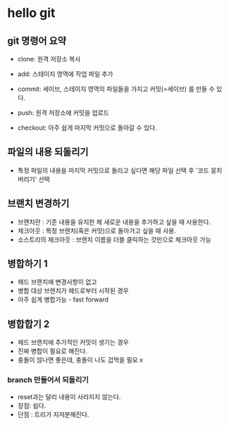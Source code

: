 # hello git

## git 명령어 요약
- clone: 원격 저장소 복사
- add: 스테이지 영역에 작업 파일 추가
- commit: 세이브, 스테이지 영역의 파일들을 가지고 커밋(=세이브) 를 만들 수 있다.
- push: 원격 저장소에 커밋을 업로드 

- checkout: 아주 쉽게 마지막 커밋으로 돌아갈 수 있다.


## 파일의 내용 되돌리기
- 특정 파일의 내용을 마지막 커밋으로 돌리고 싶다면 해당 파일 선택 후 '코드 뭉치 버리기' 선택
## 브랜치 변경하기
- 브랜치란 : 기준 내용을 유지한 체 새로운 내용을 추가하고 싶을 때 사용한다.
- 체크아웃 : 특정 브렌치(혹은 커밋)으로 돌아가고 싶을 때 사용.
- 소스트리의 체크아웃 : 브렌치 이름을 더블 클릭하는 것만으로 체크아웃 가능

## 병합하기 1
- 헤드 브랜치에 변경사항이 없고
- 병합 대상 브렌치가 헤드로부터 시작된 경우
- 아주 쉽게 병합가능 - fast forward

## 병합합기 2
- 헤드 브랜치에 추가적인 커밋이 생기는 경우
- 진짜 병합이 필요로 해진다.
- 충돌이 않나면 좋은데, 충돌이 나도 겁먹을 필요 x

### branch 만들어서 되돌리기
- reset과는 달리 내용이 사라지지 않는다.
- 장점: 쉽다.
- 단점 : 트리가 지저분해진다.